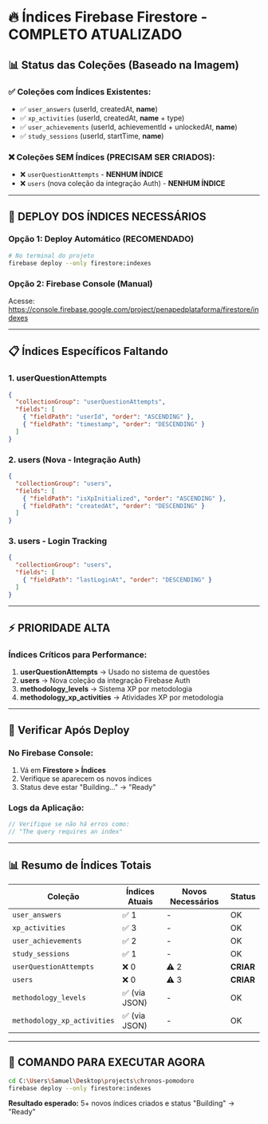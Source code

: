 # 🔥 Índices Firebase Firestore - COMPLETO ATUALIZADO

## 📊 **Status das Coleções (Baseado na Imagem)**

### ✅ **Coleções com Índices Existentes:**
- ✅ `user_answers` (userId, createdAt, __name__)
- ✅ `xp_activities` (userId, createdAt, __name__ + type)
- ✅ `user_achievements` (userId, achievementId + unlockedAt, __name__)
- ✅ `study_sessions` (userId, startTime, __name__)

### ❌ **Coleções SEM Índices (PRECISAM SER CRIADOS):**
- ❌ `userQuestionAttempts` - **NENHUM ÍNDICE**
- ❌ `users` (nova coleção da integração Auth) - **NENHUM ÍNDICE**

---

## 🚀 **DEPLOY DOS ÍNDICES NECESSÁRIOS**

### **Opção 1: Deploy Automático (RECOMENDADO)**
```bash
# No terminal do projeto
firebase deploy --only firestore:indexes
```

### **Opção 2: Firebase Console (Manual)**
Acesse: https://console.firebase.google.com/project/penapedplataforma/firestore/indexes

---

## 📋 **Índices Específicos Faltando**

### **1. userQuestionAttempts**
```json
{
  "collectionGroup": "userQuestionAttempts",
  "fields": [
    { "fieldPath": "userId", "order": "ASCENDING" },
    { "fieldPath": "timestamp", "order": "DESCENDING" }
  ]
}
```

### **2. users (Nova - Integração Auth)**
```json
{
  "collectionGroup": "users",
  "fields": [
    { "fieldPath": "isXpInitialized", "order": "ASCENDING" },
    { "fieldPath": "createdAt", "order": "DESCENDING" }
  ]
}
```

### **3. users - Login Tracking**
```json
{
  "collectionGroup": "users",
  "fields": [
    { "fieldPath": "lastLoginAt", "order": "DESCENDING" }
  ]
}
```

---

## ⚡ **PRIORIDADE ALTA**

### **Índices Críticos para Performance:**

1. **userQuestionAttempts** → Usado no sistema de questões
2. **users** → Nova coleção da integração Firebase Auth
3. **methodology_levels** → Sistema XP por metodologia
4. **methodology_xp_activities** → Atividades XP por metodologia

---

## 🎯 **Verificar Após Deploy**

### **No Firebase Console:**
1. Vá em **Firestore > Índices**
2. Verifique se aparecem os novos índices
3. Status deve estar "Building..." → "Ready"

### **Logs da Aplicação:**
```javascript
// Verifique se não há erros como:
// "The query requires an index"
```

---

## 📊 **Resumo de Índices Totais**

| Coleção | Índices Atuais | Novos Necessários | Status |
|---------|----------------|-------------------|--------|
| `user_answers` | ✅ 1 | - | OK |
| `xp_activities` | ✅ 3 | - | OK |
| `user_achievements` | ✅ 2 | - | OK |
| `study_sessions` | ✅ 1 | - | OK |
| `userQuestionAttempts` | ❌ 0 | ⚠️ 2 | **CRIAR** |
| `users` | ❌ 0 | ⚠️ 3 | **CRIAR** |
| `methodology_levels` | ✅ (via JSON) | - | OK |
| `methodology_xp_activities` | ✅ (via JSON) | - | OK |

---

## 🚀 **COMANDO PARA EXECUTAR AGORA**

```bash
cd C:\Users\Samuel\Desktop\projects\chronos-pomodoro
firebase deploy --only firestore:indexes
```

**Resultado esperado:** 5+ novos índices criados e status "Building" → "Ready"